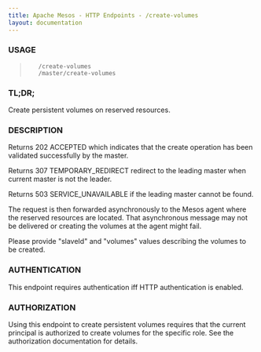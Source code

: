 ```yaml
---
title: Apache Mesos - HTTP Endpoints - /create-volumes
layout: documentation
---
```

<!--- This is an automatically generated file. DO NOT EDIT! --->

### USAGE ###
>        /create-volumes
>        /master/create-volumes

### TL;DR; ###
Create persistent volumes on reserved resources.

### DESCRIPTION ###
Returns 202 ACCEPTED which indicates that the create
operation has been validated successfully by the master.

Returns 307 TEMPORARY_REDIRECT redirect to the leading master when
current master is not the leader.

Returns 503 SERVICE_UNAVAILABLE if the leading master cannot be
found.

The request is then forwarded asynchronously to the Mesos
agent where the reserved resources are located.
That asynchronous message may not be delivered or
creating the volumes at the agent might fail.

Please provide "slaveId" and "volumes" values describing
the volumes to be created.


### AUTHENTICATION ###
This endpoint requires authentication iff HTTP authentication is
enabled.

### AUTHORIZATION ###
Using this endpoint to create persistent volumes requires that
the current principal is authorized to create volumes for the
specific role.
See the authorization documentation for details.
